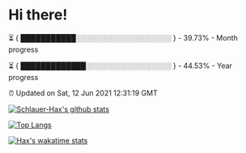 # Hi there!

⏳ { ███████████░░░░░░░░░░░░░░░░░░░ } - 39.73% - Month progress

⏳ { █████████████░░░░░░░░░░░░░░░░░ } - 44.53% - Year progress

⏰ Updated on Sat, 12 Jun 2021 12:31:19 GMT


[![Schlauer-Hax's github stats](https://github-readme-stats.vercel.app/api?username=Schlauer-Hax&show_icons=true&theme=dark&count_private=true)](https://github.com/Schlauer-Hax)


[![Top Langs](https://github-readme-stats.vercel.app/api/top-langs/?username=Schlauer-Hax&layout=compact&theme=dark)](https://github.com/Schlauer-Hax?tab=repositories)


[![Hax's wakatime stats](https://github-readme-stats.vercel.app/api/wakatime?username=Hax&theme=dark)](https://wakatime.com/@Hax)

